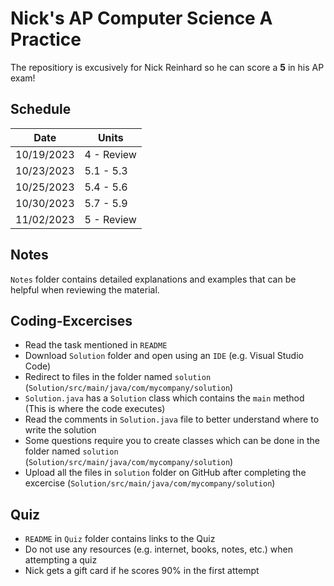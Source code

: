 # Nick's AP Computer Science A Practice
The repositiory is excusively for Nick Reinhard so he can score a **5** in his AP exam!

## Schedule
|Date|Units| 
|---|---|
|10/19/2023|4 - Review|
|10/23/2023|5.1 - 5.3|
|10/25/2023|5.4 - 5.6|
|10/30/2023|5.7 - 5.9|
|11/02/2023|5 - Review|

## Notes
`Notes` folder contains detailed explanations and examples that can be helpful when reviewing the material.

## Coding-Excercises
- Read the task mentioned in `README`
- Download `Solution` folder and open using an `IDE` (e.g. Visual Studio Code)
- Redirect to files in the folder named `solution` (`Solution/src/main/java/com/mycompany/solution`)
- `Solution.java` has a `Solution` class which contains the `main` method (This is where the code executes)
- Read the comments in `Solution.java` file to better understand where to write the solution
- Some questions require you to create classes which can be done in the folder named `solution` (`Solution/src/main/java/com/mycompany/solution`)
- Upload all the files in `solution` folder on GitHub after completing the excercise (`Solution/src/main/java/com/mycompany/solution`)

## Quiz
- `README` in `Quiz` folder contains links to the Quiz
- Do not use any resources (e.g. internet, books, notes, etc.) when attempting a quiz
- Nick gets a gift card if he scores 90% in the first attempt
